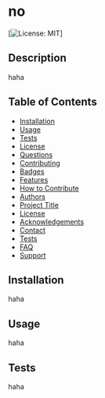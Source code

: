 # no
  [![License: MIT](https://img.shields.io/badge/License-MIT-yellow.svg)]
  ## Description
  haha
  ## Table of Contents
  * [Installation](#installation)
  * [Usage](#usage)
  * [Tests](#tests)
  * [License](#license)
  * [Questions](#questions)
  * [Contributing](#contributing)
  * [Badges](#badges)
  * [Features](#features)
  * [How to Contribute](#how-to-contribute)
  * [Authors](#authors)
  * [Project Title](#project-title)
  * [License](#license)
  * [Acknowledgements](#acknowledgements)
  * [Contact](#contact)
  * [Tests](#tests)
  * [FAQ](#faq)
  * [Support](#support)

  ## Installation
  haha

  ## Usage
  haha

 ## Tests
  haha

  

